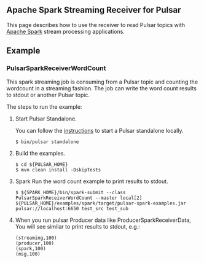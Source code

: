 <!--

    Licensed to the Apache Software Foundation (ASF) under one
    or more contributor license agreements.  See the NOTICE file
    distributed with this work for additional information
    regarding copyright ownership.  The ASF licenses this file
    to you under the Apache License, Version 2.0 (the
    "License"); you may not use this file except in compliance
    with the License.  You may obtain a copy of the License at

      http://www.apache.org/licenses/LICENSE-2.0

    Unless required by applicable law or agreed to in writing,
    software distributed under the License is distributed on an
    "AS IS" BASIS, WITHOUT WARRANTIES OR CONDITIONS OF ANY
    KIND, either express or implied.  See the License for the
    specific language governing permissions and limitations
    under the License.

-->

## Apache Spark Streaming Receiver for Pulsar

This page describes how to use the receiver to read Pulsar topics with [Apache Spark](https://spark.apache.org/) stream processing applications.

## Example

### PulsarSparkReceiverWordCount

This spark streaming job is consuming from a Pulsar topic and counting the wordcount in a streaming fashion. The job can write the word count results
to stdout or another Pulsar topic.

The steps to run the example:

1. Start Pulsar Standalone.

    You can follow the [instructions](https://pulsar.apache.org/docs/en/standalone/) to start a Pulsar standalone locally.

    ```shell
    $ bin/pulsar standalone
    ```
    
2. Build the examples.

    ```shell
    $ cd ${PULSAR_HOME}
    $ mvn clean install -DskipTests
    ```

3. Spark Run the word count example to print results to stdout.

    ```shell
    $ ${SPARK_HOME}/bin/spark-submit --class PulsarSparkReceiverWordCount --master local[2] ${PULSAR_HOME}/examples/spark/target/pulsar-spark-examples.jar pulsar://localhost:6650 test_src test_sub
    ```       

4. When you run pulsar Producer data like ProducerSparkReceiverData, You will see similar to print results to stdout, e.g.:

    ```shell
    (streaming,100)
    (producer,100)
    (spark,100)
    (msg,100)
    ```
    